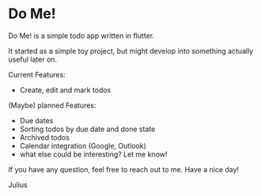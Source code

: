 # Do Me!
Do Me! is a simple todo app written in flutter.

It started as a simple toy project, but might develop into something actually useful later on.

Current Features:
- Create, edit and mark todos

(Maybe) planned Features:
- Due dates
- Sorting todos by due date and done state
- Archived todos
- Calendar integration (Google, Outlook)
- what else could be interesting? Let me know!

If you have any question, feel free to reach out to me.
Have a nice day!

Julius